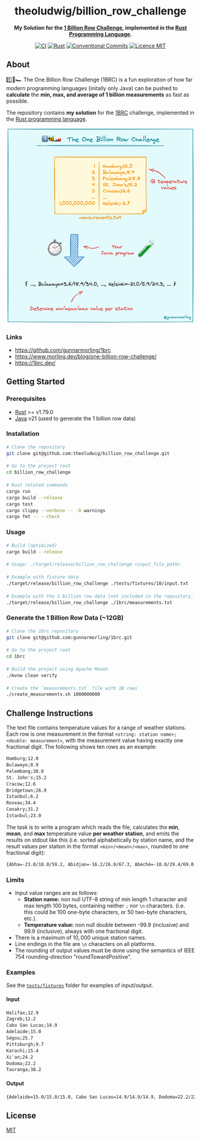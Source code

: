<h1 align="center">theoludwig/billion_row_challenge</h1>

<p align="center">
  <strong>My Solution for the <a href="https://1brc.dev/">1 Billion Row Challenge</a>, implemented in the <a href="https://www.rust-lang.org/">Rust Programming Language</a>.</strong>
</p>

<p align="center">
  <a href="https://github.com/theoludwig/billion_row_challenge/actions/workflows/ci.yml"><img src="https://github.com/theoludwig/billion_row_challenge/actions/workflows/ci.yml/badge.svg?branch=main" alt="CI" /></a>
  <a href="https://www.rust-lang.org/"><img src="https://img.shields.io/badge/Rust%20MSRV-v1.79.0-blue?logo=rust" alt="Rust" /></a>
  <a href="https://conventionalcommits.org"><img src="https://img.shields.io/badge/Conventional%20Commits-1.0.0-yellow.svg" alt="Conventional Commits" /></a>
  <a href="./LICENSE"><img src="https://img.shields.io/badge/licence-MIT-blue.svg" alt="Licence MIT"/></a>
</p>

## About

1️⃣🐝🏎️ The One Billion Row Challenge (1BRC) is a fun exploration of how far modern programming languages (initally only Java) can be pushed to **calculate** the **min, max, and average of 1 billion measurements** as fast as possible.

The repository contains **my solution** for the [1BRC](https://1brc.dev/) challenge, implemented in the [Rust programming language](https://www.rust-lang.org/).

![1BRC](./1brc.png)

### Links

- <https://github.com/gunnarmorling/1brc>
- <https://www.morling.dev/blog/one-billion-row-challenge/>
- <https://1brc.dev/>

## Getting Started

### Prerequisites

- [Rust](https://www.rust-lang.org/) >= v1.79.0
- [Java](https://openjdk.org/) v21 (used to generate the 1 billion row data)

### Installation

```sh
# Clone the repository
git clone git@github.com:theoludwig/billion_row_challenge.git

# Go to the project root
cd billion_row_challenge

# Rust related commands
cargo run
cargo build --release
cargo test
cargo clippy --verbose -- -D warnings
cargo fmt -- --check
```

### Usage

```sh
# Build (optimized)
cargo build --release

# Usage: ./target/release/billion_row_challenge <input_file_path>

# Example with fixture data
./target/release/billion_row_challenge ./tests/fixtures/10/input.txt

# Example with the 1 billion row data (not included in the repository, needs to be generated)
./target/release/billion_row_challenge ./1brc/measurements.txt
```

### Generate the 1 Billion Row Data (~12GB)

```sh
# Clone the 1brc repository
git clone git@github.com:gunnarmorling/1brc.git

# Go to the project root
cd 1brc

# Build the project using Apache Maven
./mvnw clean verify

# Create the `measurements.txt` file with 1B rows
./create_measurements.sh 1000000000
```

## Challenge Instructions

The text file contains temperature values for a range of weather stations. Each row is one measurement in the format `<string: station name>;<double: measurement>`, with the measurement value having exactly one fractional digit. The following shows ten rows as an example:

```txt
Hamburg;12.0
Bulawayo;8.9
Palembang;38.8
St. John's;15.2
Cracow;12.6
Bridgetown;26.9
Istanbul;6.2
Roseau;34.4
Conakry;31.2
Istanbul;23.0
```

The task is to write a program which reads the file, calculates the **min**, **mean**, and **max** temperature value **per weather station**, and emits the results on stdout like this (i.e. sorted alphabetically by station name, and the result values per station in the format `<min>/<mean>/<max>`, rounded to one fractional digit):

```txt
{Abha=-23.0/18.0/59.2, Abidjan=-16.2/26.0/67.3, Abéché=-10.0/29.4/69.0, Accra=-10.1/26.4/66.4, Addis Ababa=-23.7/16.0/67.0, Adelaide=-27.8/17.3/58.5, ...}
```

### Limits

- Input value ranges are as follows:
  - **Station name:** non null UTF-8 string of min length 1 character and max length 100 bytes, containing neither `;` nor `\n` characters. (i.e. this could be 100 one-byte characters, or 50 two-byte characters, etc.).
  - **Temperature value:** non null double between -99.9 (inclusive) and 99.9 (inclusive), always with one fractional digit.
- There is a maximum of $10,000$ unique station names.
- Line endings in the file are `\n` characters on all platforms.
- The rounding of output values must be done using the semantics of IEEE 754 rounding-direction "roundTowardPositive".

### Examples

See the  [`tests/fixtures`](./tests/fixtures) folder for examples of input/output.

#### Input

```txt
Halifax;12.9
Zagreb;12.2
Cabo San Lucas;14.9
Adelaide;15.0
Ségou;25.7
Pittsburgh;9.7
Karachi;15.4
Xi'an;24.2
Dodoma;22.2
Tauranga;38.2

```

#### Output

```txt
{Adelaide=15.0/15.0/15.0, Cabo San Lucas=14.9/14.9/14.9, Dodoma=22.2/22.2/22.2, Halifax=12.9/12.9/12.9, Karachi=15.4/15.4/15.4, Pittsburgh=9.7/9.7/9.7, Ségou=25.7/25.7/25.7, Tauranga=38.2/38.2/38.2, Xi'an=24.2/24.2/24.2, Zagreb=12.2/12.2/12.2}
```

## License

[MIT](./LICENSE)
